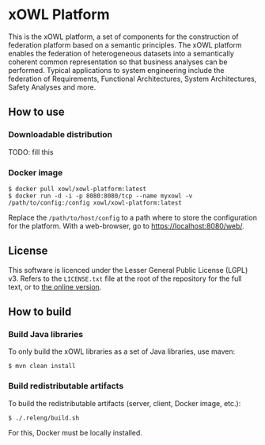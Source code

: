# xOWL Platform #

This is the xOWL platform, a set of components for the construction of federation platform based on a semantic principles.
The xOWL platform enables the federation of heterogeneous datasets into a semantically coherent common representation so that business analyses can be performed.
Typical applications to system engineering include the federation of Requirements, Functional Architectures, System Architectures, Safety Analyses and more.

## How to use ##

### Downloadable distribution ###

TODO: fill this

### Docker image ###

```
$ docker pull xowl/xowl-platform:latest
$ docker run -d -i -p 8080:8080/tcp --name myxowl -v /path/to/config:/config xowl/xowl-platform:latest
```

Replace the `/path/to/host/config` to a path where to store the configuration for the platform.
With a web-browser, go to [https://localhost:8080/web/](https://localhost:8080/web/).

## License ##

This software is licenced under the Lesser General Public License (LGPL) v3.
Refers to the `LICENSE.txt` file at the root of the repository for the full text, or to [the online version](http://www.gnu.org/licenses/lgpl-3.0.html).


## How to build ##

### Build Java libraries ###

To only build the xOWL libraries as a set of Java libraries, use maven:

```
$ mvn clean install
```

### Build redistributable artifacts ###

To build the redistributable artifacts (server, client, Docker image, etc.):

```
$ ./.releng/build.sh
```

For this, Docker must be locally installed.
